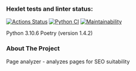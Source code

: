 ### Hexlet tests and linter status:
[![Actions Status](https://github.com/LeitoKonor/python-project-83/workflows/hexlet-check/badge.svg)](https://github.com/LeitoKonor/python-project-83/actions)
[![Python CI](https://github.com/LeitoKonor/python-project-83/actions/workflows/python.yml/badge.svg)](https://github.com/LeitoKonor/python-project-83/actions/workflows/python.yml)
[![Maintainability](https://api.codeclimate.com/v1/badges/57ac4e97f1a8817b034a/maintainability)](https://codeclimate.com/github/LeitoKonor/python-project-83/maintainability)

Python 3.10.6 Poetry (version 1.4.2)

### About The Project

Page analyzer - analyzes pages for SEO suitability